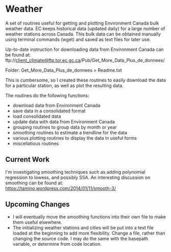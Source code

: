 # Weather

A set of routines useful for getting and plotting Environment Canada bulk weather data. EC keeps historical data (updated daily) for a large number of weather stations across Canada. This bulk data can be obtained manually using terminal commands (wget) and saved as text files for later use. 

Up-to-date instruction for downloading data from Environment Canada can be found at:
ftp://client_climate@ftp.tor.ec.gc.ca/Pub/Get_More_Data_Plus_de_donnees/ 

Folder: Get_More_Data_Plus_de_donnees > Readme.txt

This is cumbersome, so I created these routines to easily download the data for a particular station, as well as plot the resulting data.

The routines do the following functions:
* download data from Environment Canada
* save data in a consolidated format
* load consolidated data
* update data with data from Environment Canada
* grouping routines to group data by month or year
* smoothing routines to estimate a trendline for the data
* various plotting routines to display the data in useful forms
* miscellatious routines

## Current Work
I'm investigating smoothing techniques such as adding polynomial regression to lowess, and possibly SSA. An interesting discussion on smoothing can be found at: https://tamino.wordpress.com/2014/01/11/smooth-3/

## Upcoming Changes
* I will eventually move the smoothing functions into their own file to make them useful elsewhere.
* The initializing weather stations and cities will be put into a text file loaded at the beginning to add more flexibility. Change a file, rather than changing the source code. I may do the same with the basepath variable, or determine from code location.
